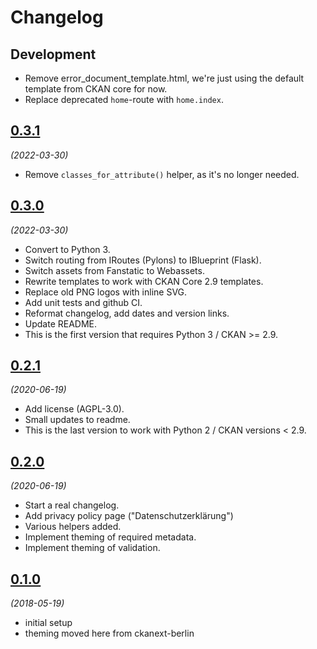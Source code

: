 # Changelog

## Development

- Remove error_document_template.html, we're just using the default template from
CKAN core for now.
- Replace deprecated `home`-route with `home.index`.

## [0.3.1](https://github.com/berlinonline/ckanext-berlintheme/releases/tag/0.3.1)

_(2022-03-30)_

- Remove `classes_for_attribute()` helper, as it's no longer needed.

## [0.3.0](https://github.com/berlinonline/ckanext-berlintheme/releases/tag/0.3.0)

_(2022-03-30)_

- Convert to Python 3.
- Switch routing from IRoutes (Pylons) to IBlueprint (Flask).
- Switch assets from Fanstatic to Webassets.
- Rewrite templates to work with CKAN Core 2.9 templates.
- Replace old PNG logos with inline SVG.
- Add unit tests and github CI.
- Reformat changelog, add dates and version links.
- Update README.
- This is the first version that requires Python 3 / CKAN >= 2.9.


## [0.2.1](https://github.com/berlinonline/ckanext-berlintheme/releases/tag/0.2.1)

_(2020-06-19)_

- Add license (AGPL-3.0).
- Small updates to readme.
- This is the last version to work with Python 2 / CKAN versions < 2.9.

## [0.2.0](https://github.com/berlinonline/ckanext-berlintheme/releases/tag/0.2.0)

_(2020-06-19)_

- Start a real changelog.
- Add privacy policy page ("Datenschutzerklärung")
- Various helpers added.
- Implement theming of required metadata.
- Implement theming of validation.

## [0.1.0](https://github.com/berlinonline/ckanext-berlintheme/releases/tag/0.1.0)

_(2018-05-19)_

- initial setup
- theming moved here from ckanext-berlin
